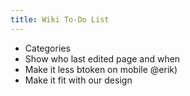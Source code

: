 ```yaml
---
title: Wiki To-Do List
---
```


 * Categories
 * Show who last edited page and when
 * Make it less btoken on mobile @erik)
 * Make it fit with our design
